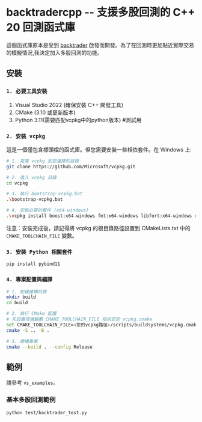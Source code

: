 ﻿# backtradercpp -- 支援多股回測的 C++ 20 回測函式庫

這個函式庫原本是受到 [backtrader](https://github.com/kilasuelika/backtradercpp/) 啟發而開發。為了在回測時更加貼近實際交易的模擬情況,我決定加入多股回測的功能。


## 安裝

### `1. 必要工具安裝`
1. Visual Studio 2022 (確保安裝 C++ 開發工具)
2. CMake (3.10 或更新版本)
3. Python 3.11(需要匹配vcpkg中的python版本) #測試用

### `2. 安裝 vcpkg`

這是一個僅包含標頭檔的函式庫。但您需要安裝一些相依套件。在 Windows 上:
```bash
# 1. 克隆 vcpkg 到您選擇的目錄
git clone https://github.com/Microsoft/vcpkg.git

# 2. 進入 vcpkg 目錄
cd vcpkg

# 3. 執行 bootstrap-vcpkg.bat
.\bootstrap-vcpkg.bat

# 4. 安裝必要的套件 (x64-windows)
.\vcpkg install boost:x64-windows fmt:x64-windows libfort:x64-windows range-v3:x64-windows pybind11:x64-windows
```

注意：安裝完成後，請記得將 vcpkg 的根目錄路徑設置到 CMakeLists.txt 中的 `CMAKE_TOOLCHAIN_FILE` 變數。

### `3. 安裝 Python 相關套件`
```
pip install pybind11
```

### `4. 專案配置與編譯`
```bash
# 1. 創建建構目錄
mkdir build
cd build

# 2. 執行 CMake 配置
# 先設置環境變數 CMAKE_TOOLCHAIN_FILE 指向您的 vcpkg.cmake
set CMAKE_TOOLCHAIN_FILE=<您的vcpkg路徑>/scripts/buildsystems/vcpkg.cmake
cmake -S .. -B .

# 3. 建構專案
cmake --build . --config Release
```
## 範例

請參考 `vs_examples`。

### 基本多股回測範例

```
python test/backtrader_test.py
```

